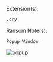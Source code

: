 Extension(s): 
```
.cry
```
Ransom Note(s): 
```
Popup Window
```
![popup](https://github.com/user-attachments/assets/78c5f484-82c5-4b03-be60-14e699c5f5fb)
